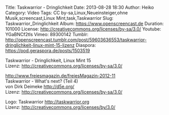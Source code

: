 Title: Taskwarrior - Dringlichkeit
Date: 2013-08-28 18:30
Author: Heiko
Category: Video
Tags: CC by-sa,Linux,Neueinsteiger,ohne Musik,screencast,Linux Mint,task,Taskwarrior
Slug: Taskwarrior_Dringlichkeit
Album: https://www.openscreencast.de
Duration: 101000
License: http://creativecommons.org/licenses/by-sa/3.0/
Youtube: YGaBNCf2tls
Vimeo: 89300142
Tumblr: http://openscreencast.tumblr.com/post/59603636553/taskwarrior-dringlichkeit-linux-mint-15-lizenz
Diaspora: https://pod.geraspora.de/posts/1503519

Taskwarrior - Dringlichkeit, Linux Mint 15  
Lizenz: <http://creativecommons.org/licenses/by-sa/3.0/>  
  
<http://www.freiesmagazin.de/freiesMagazin-2012-11>  
Taskwarrior - What's next? (Teil 4)  
von Dirk Deimeke <http://d5e.org/>  
Lizenz: <http://creativecommons.org/licenses/by-sa/3.0/>  
  
Logo: Taskwarrior <http://taskwarrior.org>  
Lizenz: <http://creativecommons.org/licenses/by/3.0/>

